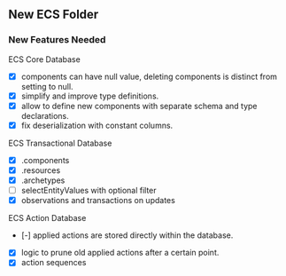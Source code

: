 ## New ECS Folder

### New Features Needed

ECS Core Database
- [x] components can have null value, deleting components is distinct from setting to null.
- [x] simplify and improve type definitions.
- [x] allow to define new components with separate schema and type declarations.
- [x] fix deserialization with constant columns.

ECS Transactional Database
- [x] .components
- [x] .resources
- [x] .archetypes
- [ ] selectEntityValues with optional filter
- [x] observations and transactions on updates

ECS Action Database
- [-] applied actions are stored directly within the database.
- [x] logic to prune old applied actions after a certain point.
- [x] action sequences
